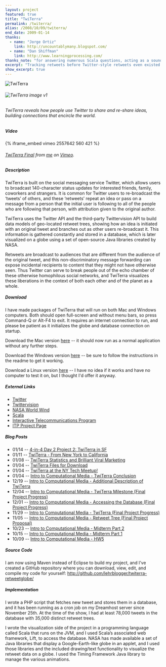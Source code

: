 ```yaml
---
layout: project
featured: true
title: "TwiTerra"
permalink: /twiterra/
alias: /2008/10/09/twiterra/
end_date: 2009-01-14
thanks:
  - name: "Jorge Ortiz"
    link: http://uncountablymany.blogspot.com/
  - name: "Dan Shiffman"
    link: http://www.learningprocessing.com/
thanks_note: "for answering numerous Scala questions, acting as a sounding board for implementation ideas, PHP troubleshooting, and support."
excerpt: "Tracking retweets before Twitter-style retweets even existed."
show_excerpt: true
---
```

![TwiTerra](/projects/twiterra/logo.png)
###### ![TwiTerra image v1](/projects/twiterra/icon.jpg)
###### TwiTerra reveals how people use Twitter to share and re-share ideas, building connections that encircle the world.

##### Video

{% iframe_embed vimeo 2557642 560 421 %}  
###### [TwiTerra Final][1] from [me][2] on [Vimeo][3].

##### Description

TwiTerra is built on the social messaging service Twitter, which allows users to broadcast 140-character status updates for interested friends, family, coworkers and strangers. It is common for Twitter users to re-broadcast the ‘tweets’ of others, and these ‘retweets’ repeat an idea or pass on a message from a person that the initial user is following to all of the people who are following that person, with attribution given to the original author.

TwiTerra uses the Twitter API and the third-party Twittervision API to build data models of geo-located retweet trees, showing how an idea is initiated with an original tweet and branches out as other users re-broadcast it. This information is gathered constantly and stored in a database, which is later visualized on a globe using a set of open-source Java libraries created by NASA.

Retweets are broadcast to audiences that are different from the audience of the original tweet, and this non-discriminatory message forwarding can expose incidental recipients to content that they might not have otherwise seen. Thus Twitter can serve to break people out of the echo chamber of these otherwise homophilous social networks, and TwiTerra visualizes these liberations in the context of both each other and of the planet as a whole.

##### Download

I have made packages of TwiTerra that will run on both Mac and Windows computers. Both should open full-screen and without menu bars, so press Command-Q or Alt-F4 to exit. It requires an internet connection to run, and please be patient as it initializes the globe and database connection on startup. 

Download the Mac version [here][4] -- it should now run as a normal application without any further steps.

Download the Windows version [here][5] -- be sure to follow the instructions in the readme to get it working.

Download a Linux version [here][6] -- I have no idea if it works and have no computer to test it on, but I thought I'd offer it anyway. 

##### External Links

*   [Twitter][7]
*   [Twittervision][8]
*   [NASA World Wind][9]
*   [Scala][10]
*   [Interactive Telecommunications Program][11]
*   [ITP Project Page][12]

##### Blog Posts

*   01/14 -- [4-in-4 Day 2 Project 2: TwiTerra in SF][13]
*   01/11 -- [TwiTerra - From New York to California][14]
*   01/08 -- [TwiTerra Statistics and Brilliant Viral Marketing][15]
*   01/04 -- [TwiTerra Files for Download][16]
*   01/04 -- [TwiTerra at the NY Tech Meetup!][17]
*   01/04 -- [Intro to Computational Media - TwiTerra Conclusion][18]
*   12/19 -- [Intro to Computational Media - Additional Description of TwiTerra][19]
*   12/04 -- [Intro to Computational Media - TwiTerra Milestone (Final Project Progress)][20]
*   12/01 -- [Intro to Computational Media - Accessing the Database (Final Project Progress)][21]
*   11/29 -- [Intro to Computational Media - TwiTerra (Final Project Progress)][22]
*   11/05 -- [Intro to Computational Media - Retweet Tree (Final Project Proposal)][23]
*   10/23 -- [Intro to Computational Media - Midterm Part 2][24]
*   10/15 -- [Intro to Computational Media - Midterm Part 1][25]
*   10/09 -- [Intro to Computational Media - HW5][26]

##### Source Code

I am now using Maven instead of Eclipse to build my project, and I've created a GitHub repository where you can download, view, edit, and compile my code for yourself: <http://github.com/lehrblogger/twiterra-retweetglobe/>

##### Implementation

I wrote a PHP script that fetches new tweet and stores them in a database, and it has been running as a cron job on my Dreamhost server since November 25th. At the time of the show, I had at least 78,000 tweets in the database with 35,000 distinct retweet trees.

I wrote the visualization side of the project in a programming language called Scala that runs on the JVM, and I used Scala’s associated web framework, Lift, to access the database. NASA has made available a set of Java libraries that display a Google-Earth-like globe in an applet, and I used those libraries and the included drawing/text functionality to visualize the retweet data on a globe. I used the Timing Framework Java library to manage the various animations.

 [1]: http://vimeo.com/2557642
 [2]: http://vimeo.com/user574059
 [3]: http://vimeo.com
 [4]: /projects/twiterra/TwiTerra_Mac.zip
 [5]: /projects/twiterra/TwiTerra_Windows.zip
 [6]: /projects/twiterra/TwiTerra_Linux.zip
 [7]: http://twitter.com
 [8]: http://twittervision.com/
 [9]: http://worldwind.arc.nasa.gov/
 [10]: http://www.scala-lang.org/
 [11]: https://itp.nyu.edu/
 [12]: http://itp.nyu.edu/shows/winter2008/twiterra/
 [13]: /2009/01/14/4-in-4-day-2-project-2-twiterra-in-sf/
 [14]: /2009/01/11/twiterra-from-new-york-to-california/
 [15]: /2009/01/08/twiterra-statistics-and-brilliant-viral-marketing/
 [16]: /2009/01/06/twiterra-files-for-download/
 [17]: /2009/01/04/twiterra-at-the-ny-tech-meetup/
 [18]: /2009/01/04/intro-to-computational-media-twiterra-conclusion/
 [19]: /2008/12/19/intro-to-computational-media-additional-description-of-twiterra/
 [20]: /2008/12/04/intro-to-computational-media-twiterra-milestone-final-project-progress/
 [21]: /2008/12/01/intro-to-computational-media-accessing-the-database-final-project-progress/
 [22]: /2008/11/29/intro-to-computational-media-twiterra-final-project-progress/
 [23]: /2008/11/05/intro-to-computational-media-retweet-tree-final-project-proposal/
 [24]: /2008/10/23/intro-to-computational-media-midterm-part-2/
 [25]: /2008/10/15/intro-to-computational-media-midterm-part-1/
 [26]: /2008/10/09/intro-to-computational-media-hw5-2/
